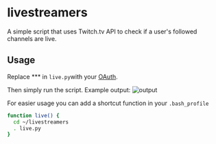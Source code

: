 # livestreamers
A simple script that uses Twitch.tv API to check if a user's followed channels are live.

## Usage
Replace *** in ```live.py```with your [OAuth](https://twitchapps.com/tmi/). 

Then simply run the script. Example output:
![output](https://puu.sh/ypiYy/21abcfc047.png)


For easier usage you can add a shortcut function in your ```.bash_profile```
```bash
function live() {
  cd ~/livestreamers
  . live.py
}
```
